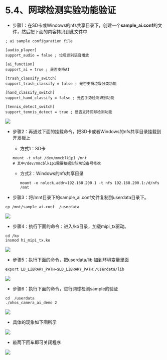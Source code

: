 # 5.4、网球检测实验功能验证

* 步骤1：在SD卡或Windows的nfs共享目录下，创建一个**sample_ai.conf**的文件，然后把下面的内容拷贝到此文件中

```cobol
; ai sample configuration file

[audio_player]
support_audio = false ; 垃圾识别语音播放

[ai_function]
support_ai = true ; 是否支持AI

[trash_classify_switch]
support_trash_classify = false ; 是否支持垃圾分类功能

[hand_classify_switch]
support_hand_classify = false ; 是否手势检测识别功能

[tennis_detect_switch]
support_tennis_detect = true ; 是否支持网球检测功能
```

![](https://gitee.com/wgm2022/mypic/raw/master/hispark_taurus_ai_sample/052%E4%BF%AE%E6%94%B9opencv%E7%9A%84ai%20config.png)

* 步骤2：再通过下面的挂载命令，把SD卡或者Windows的nfs共享目录挂载到开发板上

  * 方式1：SD卡

  ```
  mount -t vfat /dev/mmcblk1p1 /mnt
  # 其中/dev/mmcblk1p1需要根据实际块设备号修改
  ```

  * 方式2：Windows的nfs共享目录

    ```
    mount -o nolock,addr=192.168.200.1 -t nfs 192.168.200.1:/d/nfs /mnt
    ```

* 步骤3：将/mnt目录下的sample_ai.conf文件复制到userdata目录下。

```
cp /mnt/sample_ai.conf  /userdata
```

![](https://gitee.com/wgm2022/mypic/raw/master/hispark_taurus_ai_sample/039%E6%8B%B7%E8%B4%9Dai%20sample%20config%E8%87%B3userdata.png)

* 步骤4：执行下面的命令：进入/ko目录，加载mipi_tx驱动。

```
cd /ko
insmod hi_mipi_tx.ko
```

![](https://gitee.com/wgm2022/mypic/raw/master/hispark_taurus_ai_sample/040%E5%8A%A0%E8%BD%BDmipi_txko.png)

* 步骤5：执行下面的命令，把userdata/lib 加到环境变量里面

```
export LD_LIBRARY_PATH=$LD_LIBRARY_PATH:/userdata/lib
```

![](https://gitee.com/wgm2022/mypic/raw/master/hispark_taurus_ai_sample/053%20%E6%B7%BB%E5%8A%A0lib%E8%B7%AF%E5%BE%84%E5%88%B0%E7%8E%AF%E5%A2%83%E5%8F%98%E9%87%8F.png)

* 步骤6：执行下面的命令，进行网球检测sample的验证

```
cd  /userdata
./ohos_camera_ai_demo 2
```

![](https://gitee.com/wgm2022/mypic/raw/master/hispark_taurus_ai_sample/054%E8%BF%90%E8%A1%8Copencv.png)

* 具体的现象如下图所示

![](https://gitee.com/wgm2022/mypic/raw/master/hispark_taurus_ai_sample/055%20%E7%BD%91%E7%90%83%E6%A3%80%E6%B5%8B.png)

* 敲两下回车即可关闭程序

![](https://gitee.com/wgm2022/mypic/raw/master/hispark_taurus_helloworld_sample/0007-helloworld%20log.png)
